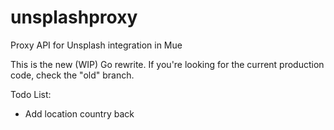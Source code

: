 # unsplashproxy
Proxy API for Unsplash integration in Mue

This is the new (WIP) Go rewrite. If you're looking for the current production code, check the "old" branch.

Todo List:
* Add location country back